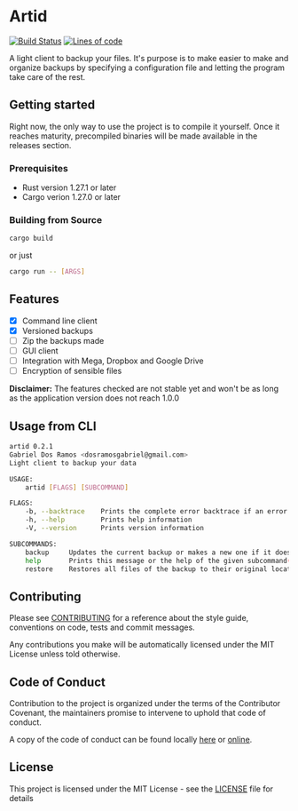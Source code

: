 # Artid

[![Build Status][t1]][t2] [![Lines of code][l1]][l2]

[t1]: https://travis-ci.org/gabo01/artid.svg?branch=master
[t2]: https://travis-ci.org/gabo01/artid
[l1]: https://tokei.rs/b1/github/gabo01/artid
[l2]: https://github.com/gabo01/artid

A light client to backup your files. It's purpose is to make easier to make and organize backups
by specifying a configuration file and letting the program take care of the rest.

## Getting started

Right now, the only way to use the project is to compile it yourself. Once it reaches maturity,
precompiled binaries will be made available in the releases section.

### Prerequisites

- Rust version 1.27.1 or later
- Cargo verion 1.27.0 or later

### Building from Source

```bash
cargo build
```

or just

```bash
cargo run -- [ARGS]
```

## Features

- [x] Command line client
- [x] Versioned backups
- [ ] Zip the backups made
- [ ] GUI client
- [ ] Integration with Mega, Dropbox and Google Drive
- [ ] Encryption of sensible files

**Disclaimer:** The features checked are not stable yet and won't be as long as the application
version does not reach 1.0.0

## Usage from CLI

```bash
artid 0.2.1
Gabriel Dos Ramos <dosramosgabriel@gmail.com>
Light client to backup your data

USAGE:
    artid [FLAGS] [SUBCOMMAND]

FLAGS:
    -b, --backtrace    Prints the complete error backtrace if an error is found
    -h, --help         Prints help information
    -V, --version      Prints version information

SUBCOMMANDS:
    backup     Updates the current backup or makes a new one if it does not exist
    help       Prints this message or the help of the given subcommand(s)
    restore    Restores all files of the backup to their original locations
```

## Contributing

Please see [CONTRIBUTING](.github/CONTRIBUTING.md) for a reference about the style guide, conventions
on code, tests and commit messages.

Any contributions you make will be automatically licensed under the MIT License unless told
otherwise.

## Code of Conduct

Contribution to the project is organized under the terms of the Contributor Covenant, the
maintainers promise to intervene to uphold that code of conduct.

A copy of the code of conduct can be found locally [here][c1] or [online][c2].

[c1]: .github/CODE_OF_CONDUCT.md
[c2]: https://www.contributor-covenant.org/version/1/4/code-of-conduct.html

## License

This project is licensed under the MIT License - see the [LICENSE](LICENSE) file for details
